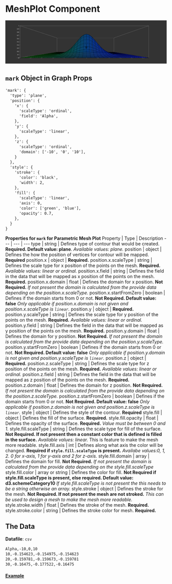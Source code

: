 # MeshPlot Component

![MeshPlot](../imgs/MeshPlot.png)

## `mark` Object in Graph Props
```
'mark': {
  'type': 'plane',
  'position': {
    'x': {
      'scaleType': 'ordinal',
      'field': 'Alpha',
    },
    'y': {
      'scaleType': 'linear',
    },
    'z': {
      'scaleType': 'ordinal',
      'domain': ['-10', '0', '10'],
    }
  },
  'style': {
    'stroke': {
      'color': 'black',
      'width': 2,
    },
    'fill': {
      'scaleType': 'linear',
      'axis': 0,
      'color': ['green', 'blue'],
      'opacity': 0.7,
    },
  }
}
```

__Properties for `mark` for Parametric Mesh Plot__
Property | Type | Description
--- | --- | ---
type | string | Defines type of contour that would be created. __Required. Default value: plane__. _Available values: plane._
position | object | Defines the how the position of vertices for contour will be mapped. __Required__
position.x | object | __Required.__
position.x.scaleType | string | Defines the scale type for x position of the points on the mesh. __Required.__ _Available values: linear or ordinal._
position.x.field | string | Defines the field in the data that will be mapped as x position of the points on the mesh. __Required.__
position.x.domain | float | Defines the domain for x position. __Not Required.__ _If not present the domain is calculated from the provide data depending on the position.x.scaleType._
position.x.startFromZero | boolean | Defines if the domain starts from 0 or not. __Not Required. Default value: false__ _Only applicable if position.x.domain is not given and position.x.scaleType is `linear`._
position.y | object | __Required.__
position.y.scaleType | string | Defines the scale type for y position of the points on the mesh. __Required.__ _Available values: linear or ordinal._
position.y.field | string | Defines the field in the data that will be mapped as y position of the points on the mesh. __Required.__
position.y.domain | float | Defines the domain for y position. __Not Required.__ _If not present the domain is calculated from the provide data depending on the position.y.scaleType._
position.y.startFromZero | boolean | Defines if the domain starts from 0 or not. __Not Required. Default value: false__ _Only applicable if position.y.domain is not given and position.y.scaleType is `linear`._
position.z | object | __Required.__
position.z.scaleType | string | Defines the scale type for z position of the points on the mesh. __Required.__ _Available values: linear or ordinal._
position.z.field | string | Defines the field in the data that will be mapped as z position of the points on the mesh. __Required.__
position.z.domain | float | Defines the domain for z position. __Not Required.__ _If not present the domain is calculated from the provide data depending on the position.z.scaleType._
position.z.startFromZero | boolean | Defines if the domain starts from 0 or not. __Not Required. Default value: false__ _Only applicable if position.z.domain is not given and position.z.scaleType is `linear`._
style | object | Defines the style of the contour. __Required__
style.fill | object | Defines the fill of the surface. __Required.__
style.fill.opacity | float | Defines the opacity of the surface. __Required.__ _Value must be between 0 and 1._
style.fill.scaleType | string | Defines the scale type for fill of the surface. __Not Required. If not present then a constant color that is defined is filled in the surface.__ _Available values: linear._ This is feature to make the mesh more readable.
style.fill.axis | int | Defines along what axis the color will be changed. __Required if `style.fill.scaleType` is present.__ _Availabe values:0, 1, 2. 0 for x-axis, 1 for y-axis and 2 for z-axis._
style.fill.domain | array | Defines the domain for fill. __Not Required.__ _If not present the domain is calculated from the provide data depending on the style.fill.scaleType_
style.fill.color | array or string | Defines the color for fill. __Not Required if style.fill.scaleType is present, else required. Default value: d3.schemeCategory10__ _If style.fill.scaleType is not present the this needs to be a string otherwise an array._
style.stroke | object | Defines the stroke for the mesh. __Not Required. If not present the mesh are not stroked.__ _This can be used to design a mesh to make the mesh more readable._
style.stroke.width | float | Defines the stroke of the mesh.  __Required.__
style.stroke.color | string | Defines the stroke color for  mesh. __Required.__

## The Data

**Datafile**: `csv`

```
Alpha,-10,0,10
10,-0.154623,-0.154975,-0.154623
20,-0.159781,-0.159673,-0.159781
30,-0.16475,-0.177522,-0.16475
```

#### [Example](../examples/MeshPlot.js)
